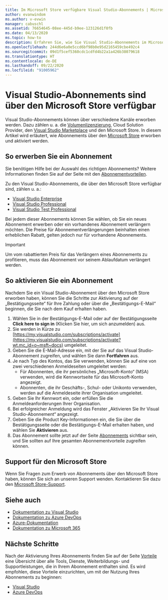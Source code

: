 ```yaml
---
title: Im Microsoft Store verfügbare Visual Studio-Abonnements | Microsoft-Dokumentation
author: evanwindom
ms.author: v-evwin
manager: cabuschl
ms.assetid: 76654645-08ee-445d-b9ee-123126d1f0fb
ms.date: 04/13/2020
ms.topic: how-to
description: Erfahren Sie, wie Sie Visual Studio-Abonnements im Microsoft Store erwerben und im Visual Studio-Abonnementportal aktivieren.
ms.openlocfilehash: 244d6e6a0e5ccd6bf98b0e95d2165459cbe492c4
ms.sourcegitcommit: 09d1f5cef5360cdc1cdfd4b22a1a426b38079618
ms.translationtype: HT
ms.contentlocale: de-DE
ms.lasthandoff: 09/22/2020
ms.locfileid: "91005962"
---
```

# <a name="visual-studio-subscriptions-are-available-through-the-microsoft-store"></a>Visual Studio-Abonnements sind über den Microsoft Store verfügbar
Visual Studio-Abonnements können über verschiedene Kanäle erworben werden. Dazu zählen u. a. die [Volumenlizenzierung](https://www.microsoft.com/licensing/default), Cloud Solution Provider, den [Visual Studio Marketplace](https://marketplace.visualstudio.com/subscriptions) und den Microsoft Store.  In diesem Artikel wird erläutert, wie Abonnements über den [Microsoft Store](https://www.microsoft.com/store/collections/visualstudio) erworben und aktiviert werden.  

## <a name="how-to-buy-subscriptions"></a>So erwerben Sie ein Abonnement
Sie benötigen Hilfe bei der Auswahl des richtigen Abonnements?  Weitere Informationen finden Sie auf der Seite mit den [Abonnementvorteilen](https://visualstudio.microsoft.com/vs/benefits/).  

Zu den Visual Studio-Abonnements, die über den Microsoft Store verfügbar sind, zählen u. a.:
- [Visual Studio Enterprise](https://www.microsoft.com/p/visual-studio-enterprise-subscription/dg7gmgf0dst4?activetab=pivot%3aoverviewtab)
- [Visual Studio Professional](https://www.microsoft.com/p/visual-studio-professional-subscription/dg7gmgf0dst3?activetab=pivot%3aoverviewtab)
- [Visual Studio Test Professional](https://www.microsoft.com/p/visual-studio-test-professional-subscription/dg7gmgf0dst6?activetab=pivot%3aoverviewtab)

Bei jedem dieser Abonnements können Sie wählen, ob Sie ein neues Abonnement erwerben oder ein vorhandenes Abonnement verlängern möchten.  Die Preise für Abonnementverlängerungen beinhalten einen erheblichen Rabatt, gelten jedoch nur für vorhandene Abonnements. 

> [!IMPORTANT]
> Um vom rabattierten Preis für das Verlängern eines Abonnements zu profitieren, muss das Abonnement vor seinem Ablaufdatum verlängert werden.  

## <a name="how-to-activate-subscriptions"></a>So aktivieren Sie ein Abonnement
Nachdem Sie ein Visual Studio-Abonnement über den Microsoft Store erworben haben, können Sie die Schritte zur Aktivierung auf der „Bestätigungsseite“ für Ihre Zahlung oder über die „Bestätigungs-E-Mail“ beginnen, die Sie nach dem Kauf erhalten haben.

1. Wählen Sie in der Bestätigungs-E-Mail oder auf der Bestätigungsseite **Click here to sign in** (Klicken Sie hier, um sich anzumelden) aus.
2. Sie werden in Kürze zu [https://my.visualstudio.com/subscriptions/activate](https://my.visualstudio.com/subscriptions/activate?wt.mc_id=o~msft~docs) umgeleitet.
3. Geben Sie die E-Mail-Adresse ein, mit der Sie auf das Visual Studio-Abonnement zugreifen, und wählen Sie dann **Fortfahren** aus.
4. Je nach Typ des Kontos, das Sie verwenden, können Sie auf eine von zwei verschiedenen Anmeldeseiten umgeleitet werden:
    - Für Abonnenten, die ihr persönliches „Microsoft-Konto“ (MSA) verwenden, wird die Kennwortseite für das Microsoft-Konto angezeigt.
    - Abonnenten, die ihr Geschäfts-, Schul- oder Unikonto verwenden, werden auf die Anmeldeseite ihrer Organisation umgeleitet.
5. Geben Sie Ihr Kennwort ein, oder erfüllen Sie die Anmeldeanforderungen Ihrer Organisation.
6. Bei erfolgreicher Anmeldung wird das Fenster „Aktivieren Sie Ihr Visual Studio-Abonnement“ angezeigt.
7. Geben Sie die Product Key-Informationen ein, die Sie über die Bestätigungsseite oder die Bestätigungs-E-Mail erhalten haben, und wählen Sie **Aktivieren** aus.
8. Das Abonnement sollte jetzt auf der Seite [Abonnements](https://my.visualstudio.com/subscriptions?wt.mc_id=o~msft~docs) sichtbar sein, und Sie sollten auf Ihre gesamten Abonnementvorteile zugreifen können.

## <a name="support-for-microsoft-store"></a>Support für den Microsoft Store
Wenn Sie Fragen zum Erwerb von Abonnements über den Microsoft Store haben, können Sie sich an unseren Support wenden.  Kontaktieren Sie dazu den [Microsoft Store-Support](https://support.microsoft.com/help/28808/microsoft-store-contact-support?ocid=MSCOMStoreFooter-ContactUs).

## <a name="see-also"></a>Siehe auch
- [Dokumentation zu Visual Studio](/visualstudio/)
- [Dokumentation zu Azure DevOps](/azure/devops/)
- [Azure-Dokumentation](/azure/)
- [Dokumentation zu Microsoft 365](/microsoft-365/)

## <a name="next-steps"></a>Nächste Schritte
Nach der Aktivierung Ihres Abonnements finden Sie auf der Seite [Vorteile](https://my.visualstudio.com/benefits?wt.mc_id=o~msft~docs) eine Übersicht über alle Tools, Dienste, Weiterbildungs- und Supportleistungen, die in Ihrem Abonnement enthalten sind.  Es wird empfohlen, diese Vorteile einzurichten, um mit der Nutzung Ihres Abonnements zu beginnen:
- [Visual Studio](vs-ide-benefit.md)
- [Azure DevOps](vs-azure-devops.md)